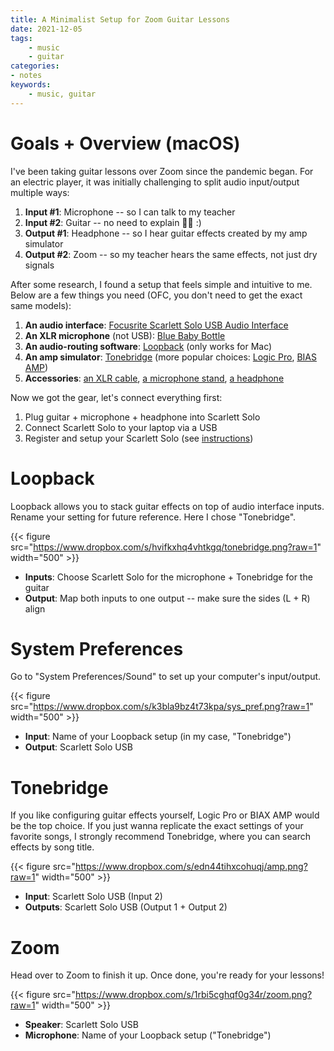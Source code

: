 ```yaml
---
title: A Minimalist Setup for Zoom Guitar Lessons 
date: 2021-12-05
tags:
    - music
    - guitar
categories:
- notes
keywords:
    - music, guitar
---
```


# Goals + Overview (macOS)

I've been taking guitar lessons over Zoom since the pandemic began. For an electric player, it was initially challenging to split audio input/output multiple ways: 

1. **Input #1**: Microphone -- so I can talk to my teacher
2. **Input #2**: Guitar -- no need to explain 🎸🤟 :) 
3. **Output #1**: Headphone -- so I hear guitar effects created by my amp simulator 
3. **Output #2**: Zoom -- so my teacher hears the same effects, not just dry signals  

After some research, I found a setup that feels simple and intuitive to me. Below are a few things you need (OFC, you don't need to get the exact same models): 
1. **An audio interface**: [Focusrite Scarlett Solo USB Audio Interface](https://www.amazon.com/Focusrite-Scarlett-Audio-Interface-Tools/dp/B07QR6Z1JB?ref_=ast_sto_dp&th=1)
2. **An XLR microphone** (not USB): [Blue Baby Bottle](https://www.amazon.com/Blue-Microphones-Large-Diaphragm-Condenser-Microphone/dp/B01N7TTXZ5/ref=sr_1_1?keywords=xlr+microphone+baby+bottle&qid=1638851698&s=musical-instruments&sr=1-1)
3. **An audio-routing software**: [Loopback](https://rogueamoeba.com/loopback/) (only works for Mac)
4. **An amp simulator**: [Tonebridge](https://apps.apple.com/us/app/tonebridge-guitar-effects/id1263858588?mt=12) (more popular choices: [Logic Pro](https://apps.apple.com/us/app/logic-pro-x/id634148309?ign-itscg=20200&ign-itsct=rv_LPX_google&mt=12&mttnagencyid=b2r&mttncc=US&mttnpid=Google%20AdWords&mttnsiteid=141192&mttnsubad=lpx&mttnsubkw=ag-67301573983-ad-521528443195), [BIAS AMP](https://www.positivegrid.com/bias-amp/))
3. **Accessories**: [an XLR cable](https://www.amazon.com/AmazonBasics-Male-Female-Microphone-Cable/dp/B01JNLTTKS/ref=sr_1_2?keywords=XLR+cable&qid=1638851976&s=musical-instruments&sr=1-2), [a microphone stand](https://www.amazon.com/gp/product/B07JHCL3KS/ref=ppx_yo_dt_b_search_asin_title?ie=UTF8&psc=1), [a headphone](https://www.amazon.com/gp/product/B076BXN5MD/ref=ppx_yo_dt_b_search_asin_title?ie=UTF8&psc=1)

Now we got the gear, let's connect everything first:

1. Plug guitar + microphone + headphone into Scarlett Solo
2. Connect Scarlett Solo to your laptop via a USB
3. Register and setup your Scarlett Solo (see [instructions](https://customer.focusrite.com/en/my-hardware))  


# Loopback

Loopback allows you to stack guitar effects on top of audio interface inputs. Rename your setting for future reference. Here I chose "Tonebridge".


{{< figure src="https://www.dropbox.com/s/hvifkxhq4vhtkgq/tonebridge.png?raw=1" width="500" >}}

- **Inputs**: Choose Scarlett Solo for the microphone + Tonebridge for the guitar
- **Output**: Map both inputs to one output -- make sure the sides (L + R) align


# System Preferences

Go to "System Preferences/Sound" to set up your computer's input/output. 

{{< figure src="https://www.dropbox.com/s/k3bla9bz4t73kpa/sys_pref.png?raw=1" width="500" >}}

- **Input**: Name of your Loopback setup (in my case, "Tonebridge")
- **Output**: Scarlett Solo USB

# Tonebridge

If you like configuring guitar effects yourself, Logic Pro or BIAX AMP would be the top choice. If you just wanna replicate the exact settings of your favorite songs, I strongly recommend Tonebridge, where you can search effects by song title.

{{< figure src="https://www.dropbox.com/s/edn44tihxcohuqj/amp.png?raw=1" width="500" >}}


- **Input**: Scarlett Solo USB (Input 2)
- **Outputs**: Scarlett Solo USB (Output 1 + Output 2)

# Zoom

Head over to Zoom to finish it up. Once done, you're ready for your lessons!

{{< figure src="https://www.dropbox.com/s/1rbi5cghqf0g34r/zoom.png?raw=1" width="500" >}}

- **Speaker**: Scarlett Solo USB
- **Microphone**: Name of your Loopback setup ("Tonebridge")


